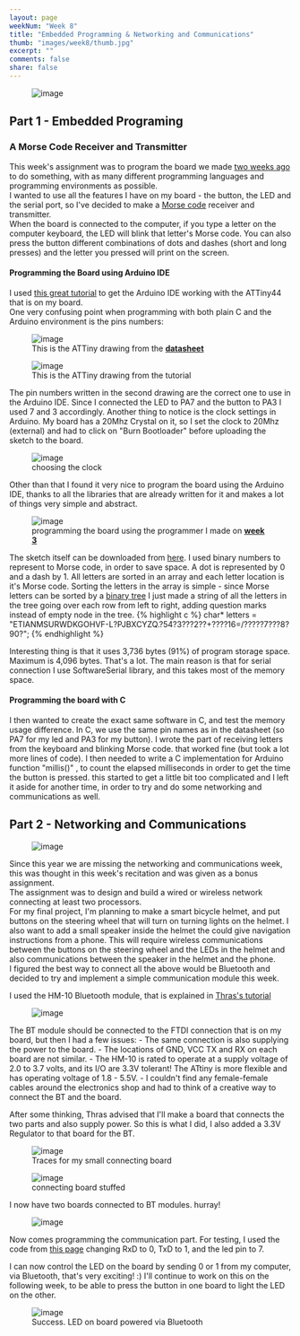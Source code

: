 ```yaml
---
layout: page
weekNum: "Week 8"
title: "Embedded Programming & Networking and Communications"
thumb: "images/week8/thumb.jpg"
excerpt: ""
comments: false
share: false
---
```

 
<figure>
	<img src="../images/week8/open.jpg" alt="image">
</figure>

## Part 1 - Embedded Programing  

### A Morse Code Receiver and Transmitter  
This week's assignment was to program the board we made [two weeks ago](../week6-electronics-design/index.html) to do something, with as many different programming languages and programming environments as possible.  
I wanted to use all the features I have on my board - the button, the LED and the serial port, so I've decided to make a [Morse code](https://en.wikipedia.org/wiki/Morse_code) receiver and transmitter.  
When the board is connected to the computer, if you type a letter on the computer keyboard, the LED will blink that letter's Morse code. You can also press the button different combinations of dots and dashes (short and long presses) and the letter you pressed will print on the screen.


#### Programming the Board using Arduino IDE  
I used [this great tutorial](http://highlowtech.org/?p=1695) to get the Arduino IDE working with the ATTiny44 that is on my board.  
One very confusing point when programming with both plain C and the Arduino environment is the pins numbers:
<figure>
	<img src="../images/week8/datasheet.jpg" alt="image">
	<figcaption> This is the ATTiny drawing from the <b><a href="http://academy.cba.mit.edu/classes/embedded_programming/doc8183.pdf">datasheet</a></b></figcaption>
</figure> 
<figure>
	<img src="../images/week8/attiny44.png" alt="image">
	<figcaption> This is the ATTiny drawing from the tutorial </figcaption>
</figure> 
The pin numbers written in the second drawing are the correct one to use in the Arduino IDE.
Since I connected the LED to PA7 and the button to PA3 I used 7 and 3 accordingly.  
Another thing to notice is the clock settings in Arduino. My board has a 20Mhz Crystal on it, so I set the clock to 20Mhz (external) and had to click on "Burn Bootloader" before uploading the sketch to the board.
<figure>
	<img src="../images/week8/choosing_clock.jpg" alt="image">
	<figcaption> choosing the clock </figcaption>
</figure>  

Other than that I found it very nice to program the board using the Arduino IDE, thanks to all the libraries that are already written for it and makes a lot of things very simple and abstract.

<figure>
	<img src="../images/week8/programming.jpg" alt="image">
	<figcaption> programming the board using the programmer I made on <b><a href="../week3-electronics-production/index.html">week 3</a></b> </figcaption>
</figure>  

The sketch itself can be downloaded from [here](https://github.com/jasrub/HowToMake/tree/master/files/week8).
I used binary numbers to represent to Morse code, in order to save space. 
A dot is represented by 0 and a dash by 1. All letters are sorted in an array and each letter location is it's Morse code.
Sorting the letters in the array is simple - since Morse letters can be sorted by a [binary tree](http://apfelmus.nfshost.com/articles/fun-with-morse-code/morse-tree.png) I just made a string of all the letters in the tree going over each row from left to right, adding question marks instead of empty node in the tree.
{% highlight c %}
char* letters = "ETIANMSURWDKGOHVF-L?PJBXCYZQ.?54?3???2??+????16=/?????7???8?90?";
{% endhighlight %}

Interesting thing is that it uses 3,736 bytes (91%) of program storage space. Maximum is 4,096 bytes. That's a lot. The main reason is that for serial connection I use SoftwareSerial library, and this takes most of the memory space.

#### Programming the board with C  
I then wanted to create the exact same software in C, and test the memory usage difference.
In C, we use the same pin names as in the datasheet (so PA7 for my led and PA3 for my button).
I wrote the part of receiving letters from the keyboard and blinking Morse code. that worked fine (but took a lot more lines of code). I then needed to write a C implementation for Arduino function "millis()" , to count the elapsed milliseconds in order to get the time the button is pressed. this started to get a little bit too complicated and I left it aside for another time, in order to try and do some networking and communications as well.

## Part 2 - Networking and Communications  
<figure>
	<img src="../images/week8/all.jpg" alt="image">
</figure>   
  
Since this year we are missing the networking and communications week, this was thought in this week's recitation and was given as a bonus assignment.  
The assignment was to design and build a wired or wireless network connecting at least two processors.  
For my final project, I'm planning to make a smart bicycle helmet, and put buttons on the steering wheel that will turn on turning lights on the helmet. I also want to add a small speaker inside the helmet the could give navigation instructions from a phone. This will require wireless communications between the buttons on the steering wheel and the LEDs in the helmet and also communications between the speaker in the helmet and the phone.  
I figured the best way to connect all the above would be Bluetooth and decided to try and implement a simple communication module this week.

I used the HM-10 Bluetooth module, that is explained in [Thras's tutorial](http://fab.cba.mit.edu/classes/863.15/doc/tutorials/programming/bluetooth.html)
<figure>
	<img src="../images/week8/bt_module.jpg" alt="image">
</figure>  
The BT module should be connected to the FTDI connection that is on my board, but then I had a few issues:
 - The same connection is also supplying the power to the board. 
 - The locations of GND, VCC TX and RX on each board are not similar.  
 - The HM-10 is rated to operate at a supply voltage of 2.0 to 3.7 volts, and its I/O are 3.3V tolerant! The ATtiny is more flexible and has operating voltage of 1.8 - 5.5V.
 - I couldn't find any female-female cables around the electronics shop and had to think of a creative way to connect the BT and the board. 
  
 After some thinking, Thras advised that I'll make a board that connects the two parts and also supply power. So this is what I did, I also added a 3.3V Regulator to that board for the BT.  

<figure>
	<img src="../images/week8/bt_2_traces.png" alt="image">
	<figcaption> Traces for my small connecting board </figcaption>
</figure>

<figure>
	<img src="../images/week8/stuffed.jpg" alt="image">
	<figcaption> connecting board stuffed </figcaption>
</figure> 

I now have two boards connected to BT modules. hurray!
<figure>
	<img src="../images/week8/building_network.jpg" alt="image">
</figure> 

Now comes programming the communication part.
For testing, I used the code from [this page](http://arduinofy.blogspot.com/2013/05/attiny-bluetooth.html)
changing RxD to 0, TxD to 1, and the led pin to 7.

I can now control the LED on the board by sending 0 or 1 from my computer, via Bluetooth, that's very exciting! :)  I'll continue to work on this on the following week, to be able to press the button in one board to light the LED on the other.  
<figure>
	<img src="../images/week8/bt_working.jpg" alt="image">
	<figcaption> Success. LED on board powered via Bluetooth </figcaption>
</figure>






  
